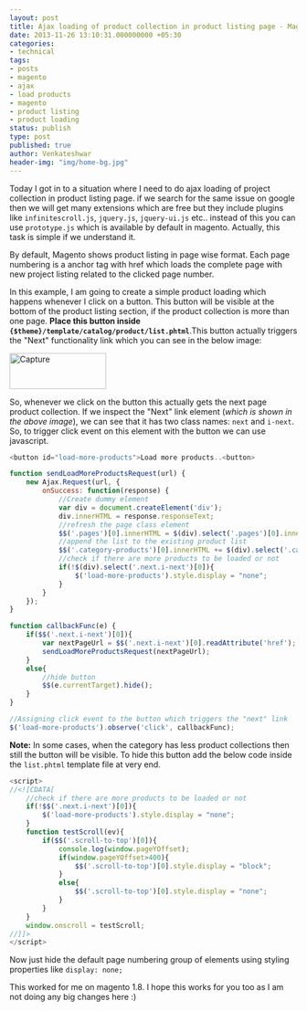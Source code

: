 ```yaml
---
layout: post
title: Ajax loading of product collection in product listing page - Magento
date: 2013-11-26 13:10:31.000000000 +05:30
categories:
- technical
tags:
- posts
- magento
- ajax
- load products
- magento
- product listing
- product loading
status: publish
type: post
published: true
author: Venkateshwar
header-img: "img/home-bg.jpg"
---
```

<p>Today I got in to a situation where I need to do ajax loading of project collection in product listing page. if we search for the same issue on google then we will get many extensions which are free but they include plugins like <code>infinitescroll.js</code>,  <code>jquery.js</code>, <code>jquery-ui.js</code> etc.. instead of this you can use <code>prototype.js</code> which is available by default in magento. Actually, this task is simple if we understand it.</p>
<p>By default, Magento shows product listing in page wise format. Each page numbering is a anchor tag with href which loads the complete page with new project listing related to the clicked page number.</p>
<p>In this example, I am going to create a simple product loading which happens whenever I click on a button. This button will be visible at the bottom of the product listing section, if the product collection is more than one page. <strong>Place this button inside <code>{$theme}/template/catalog/product/list.phtml</code></strong>.This button actually triggers the "Next" functionality link which you can see in the below image:</p>
<p><a href="http://kamlekar.files.wordpress.com/2013/11/capture.png"><img src="assets/capture.png" alt="Capture" width="169" height="63" class="alignnone size-full wp-image-140" /></a></p>
<p>So, whenever we click on the button this actually gets the next page product collection. If we inspect the "Next" link element (<em>which is shown in the above image</em>), we can see that it has two class names: <code>next</code> and <code>i-next</code>. So, to trigger click event on this element with the button we can use javascript.</p>

```javascript
<button id="load-more-products">Load more products..<button>
```

```javascript
function sendLoadMoreProductsRequest(url) {
	new Ajax.Request(url, {
	  	onSuccess: function(response) {
	  		//Create dummy element
	  		var div = document.createElement('div');
	  		div.innerHTML = response.responseText;
	  		//refresh the page class element
	  		$$('.pages')[0].innerHTML = $(div).select('.pages')[0].innerHTML;
	  		//append the list to the existing product list
	  		$$('.category-products')[0].innerHTML += $(div).select('.category-products')[0].innerHTML;
	  		//check if there are more products to be loaded or not
	  		if(!$(div).select('.next.i-next')[0]){
	  			$('load-more-products').style.display = "none";
			}
	  	}
	});
}

function callbackFunc(e) {
	if($$('.next.i-next')[0]){
		var nextPageUrl = $$('.next.i-next')[0].readAttribute('href');
		sendLoadMoreProductsRequest(nextPageUrl);
	}
	else{
		//hide button
		$$(e.currentTarget).hide();
	}
}

//Assigning click event to the button which triggers the "next" link
$('load-more-products').observe('click', callbackFunc);
```

<p><strong>Note:</strong> In some cases, when the category has less product collections then still the button will be visible. To hide this button add the below code inside the <code>list.phtml</code> template file at very end.</p>

```javascript
<script>
//<![CDATA[
    //check if there are more products to be loaded or not
    if(!$$('.next.i-next')[0]){
        $('load-more-products').style.display = "none";
    }
    function testScroll(ev){
        if($$('.scroll-to-top')[0]){
            console.log(window.pageYOffset);
            if(window.pageYOffset>400){
                $$('.scroll-to-top')[0].style.display = "block";
            }
            else{
                $$('.scroll-to-top')[0].style.display = "none";
            }
        }
    }
    window.onscroll = testScroll;
//]]>
</script>

```

<p>Now just hide the default page numbering group of elements using styling properties like <code>display: none;</code></p>
<p>This worked for me on magento 1.8. I hope this works for you too as I am not doing any big changes here :) </p>
